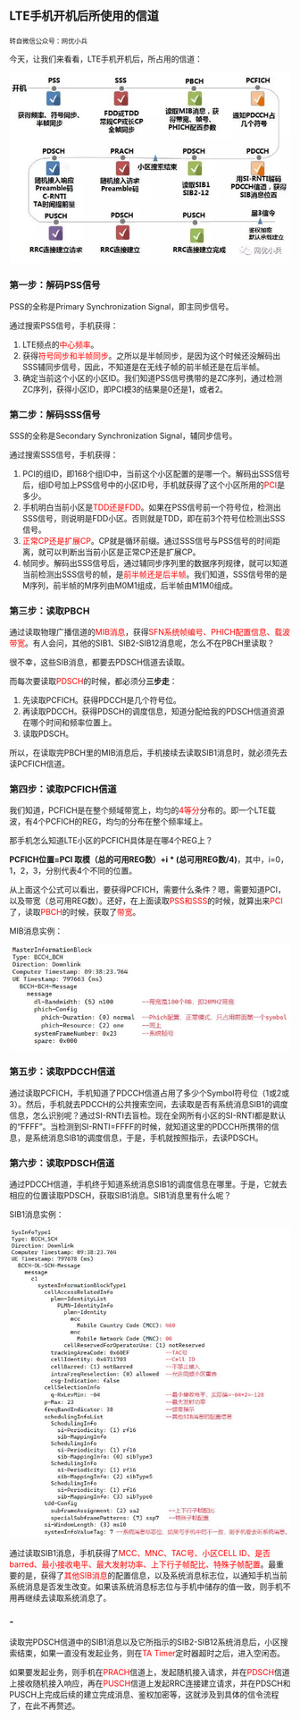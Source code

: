 ## LTE手机开机后所使用的信道

<sub>转自微信公众号：网优小兵</sub>

今天，让我们来看看，LTE手机开机后，所占用的信道：

![lte_ue_boot](img/lte_ue_boot.jpg)

### 第一步：解码PSS信号

PSS的全称是Primary Synchronization Signal，即主同步信号。

通过搜索PSS信号，手机获得：

1. LTE频点的<font color="red">中心频率</font>。
2. 获得<font color="red">符号同步和半帧同步</font>。之所以是半帧同步，是因为这个时候还没解码出SSS辅同步信号，因此，不知道是在无线子帧的前半帧还是在后半帧。
3. 确定当前这个小区的小区ID。我们知道PSS信号携带的是ZC序列，通过检测ZC序列，获得小区ID，即PCI模3的结果是0还是1，或者2。


### 第二步：解码SSS信号

SSS的全称是Secondary Synchronization Signal，辅同步信号。

通过搜索SSS信号，手机获得：

1. PCI的组ID，即168个组ID中，当前这个小区配置的是哪一个。解码出SSS信号后，组ID号加上PSS信号中的小区ID号，手机就获得了这个小区所用的<font color="red">PCI</font>是多少。
2. 手机明白当前小区是<font color="red">TDD还是FDD</font>。如果在PSS信号前一个符号位，检测出SSS信号，则说明是FDD小区。否则就是TDD，即在前3个符号位检测出SSS信号。
3. <font color="red">正常CP还是扩展CP</font>。CP就是循环前缀。通过SSS信号与PSS信号的时间距离，就可以判断出当前小区是正常CP还是扩展CP。
4. 帧同步。解码出SSS信号后，通过辅同步序列里的数据序列规律，就可以知道当前检测出SSS信号的帧，是<font color="red">前半帧还是后半帧</font>。我们知道，SSS信号带的是M序列，前半帧的M序列由M0M1组成，后半帧由M1M0组成。


### 第三步：读取PBCH

通过读取物理广播信道的<font color="red">MIB消息</font>，获得<font color="red">SFN系统帧编号、PHICH配置信息、载波带宽</font>。有人会问，其他的SIB1、SIB2-SIB12消息呢，怎么不在PBCH里读取？

很不幸，这些SIB消息，都要去PDSCH信道去读取。

而每次要读取<font color="red">PDSCH</font>的时候，都必须分**三步走**：

1. 先读取PCFICH。获得PDCCH是几个符号位。
2. 再读取PDCCH。获得PDSCH的调度信息，知道分配给我的PDSCH信道资源在哪个时间和频率位置上。
3. 读取PDSCH。

所以，在读取完PBCH里的MIB消息后，手机接续去读取SIB1消息时，就必须先去读PCFICH信道。

### 第四步：读取PCFICH信道

我们知道，PCFICH是在整个频域带宽上，均匀的<font color="red">4等分</font>分布的。即一个LTE载波，有4个PCFICH的REG，均匀的分布在整个频率域上。

那手机怎么知道LTE小区的PCFICH具体是在哪4个REG上？

**PCFICH位置=PCI 取模（总的可用REG数）+i \* (总可用REG数/4)**，其中，i=0，1，2，3，分别代表4个不同的位置。

从上面这个公式可以看出，要获得PCFICH，需要什么条件？嗯，需要知道PCI，以及带宽（总可用REG数）。还好，在上面读取<font color="red">PSS和SSS</font>的时候，就算出来<font color="red">PCI</font>了，读取<font color="red">PBCH</font>的时候，获取了<font color="red">带宽</font>。

MIB消息实例：

![lte_ue_boot_mib_msg](img/lte_ue_boot_mib_msg.jpg)


### 第五步：读取PDCCH信道

通过读取PCFICH，手机知道了PDCCH信道占用了多少个Symbol符号位（1或2或3）。然后，手机就去PDCCH的公共搜索空间，去读取是否有系统消息SIB1的调度信息，怎么识别呢？通过SI-RNTI去盲检。现在全网所有小区的SI-RNTI都是默认的“FFFF”。当检测到SI-RNTI=FFFF的时候，就知道这里的PDCCH所携带的信息，是系统消息SIB1的调度信息，于是，手机就按照指示，去读PDSCH。

### 第六步：读取PDSCH信道

通过PDCCH信道，手机终于知道系统消息SIB1的调度信息在哪里。于是，它就去相应的位置读取PDSCH，获取SIB1消息。SIB1消息里有什么呢？

SIB1消息实例：

![lte_ue_boot_sib1_msg](img/lte_ue_boot_sib1_msg.jpg)

通过读取SIB1消息，手机获得了<font color="red">MCC、MNC、TAC号、小区CELL ID、是否barred、最小接收电平、最大发射功率、上下行子帧配比、特殊子帧配置</font>。最重要的是，获得了<font color="red">其他SIB消息</font>的配置信息，以及系统消息标志位，以通知手机当前系统消息是否发生改变。如果该系统消息标志位与手机中储存的值一致，则手机不用再继续去读取系统消息了。

### -

读取完PDSCH信道中的SIB1消息以及它所指示的SIB2-SIB12系统消息后，小区搜索结束，如果一直没有发起业务，则在<font color="red">TA Timer</font>定时器超时之后，进入空闲态。

如果要发起业务，则手机在<font color="red">PRACH</font>信道上，发起随机接入请求，并在<font color="red">PDSCH</font>信道上接收随机接入响应，再在<font color="red">PUSCH</font>信道上发起RRC连接建立请求，并在PDSCH和PUSCH上完成后续的建立完成消息、鉴权加密等，这就涉及到具体的信令流程了，在此不再赘述。